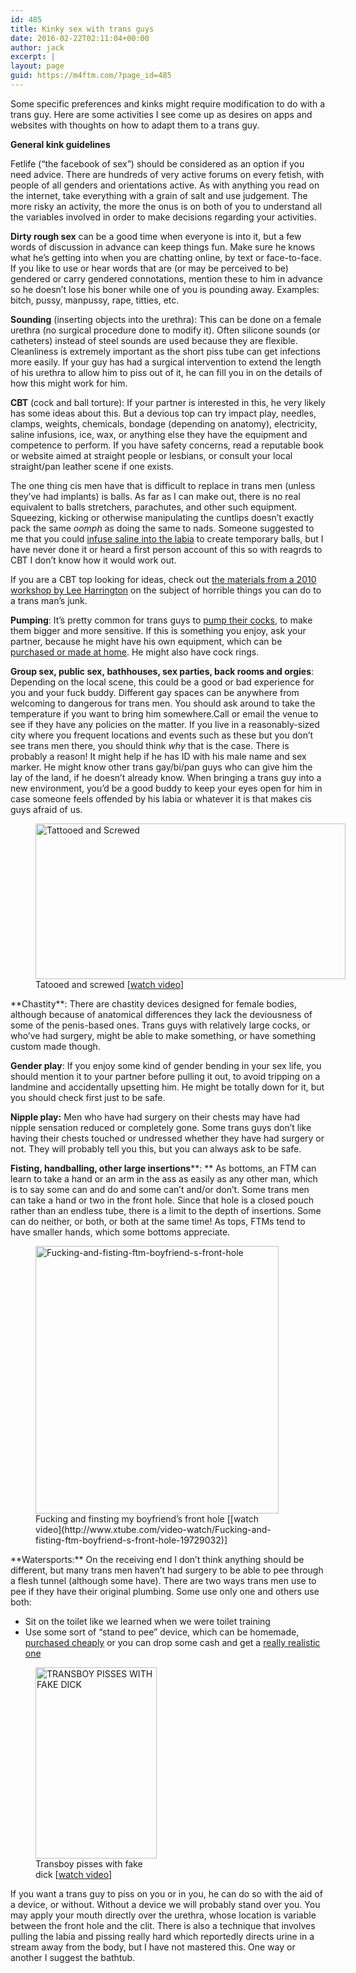 ```yaml
---
id: 485
title: Kinky sex with trans guys
date: 2016-02-22T02:11:04+00:00
author: jack
excerpt: |
layout: page
guid: https://m4ftm.com/?page_id=485
---
```

Some specific preferences and kinks might require modification to do with a trans guy. Here are some activities I see come up as desires on apps and websites with thoughts on how to adapt them to a trans guy.

**General kink guidelines**

Fetlife (&#8220;the facebook of sex&#8221;) should be considered as an option if you need advice. There are hundreds of very active forums on every fetish, with people of all genders and orientations active. As with anything you read on the internet, take everything with a grain of salt and use judgement. The more risky an activity, the more the onus is on both of you to understand all the variables involved in order to make decisions regarding your activities.

**Dirty rough sex** can be a good time when everyone is into it, but a few words of discussion in advance can keep things fun. Make sure he knows what he&#8217;s getting into when you are chatting online, by text or face-to-face. If you like to use or hear words that are (or may be perceived to be) gendered or carry gendered connotations, mention these to him in advance so he doesn&#8217;t lose his boner while one of you is pounding away. Examples: bitch, pussy, manpussy, rape, titties, etc.

**Sounding** (inserting objects into the urethra): This can be done on a female urethra (no surgical procedure done to modify it). Often silicone sounds (or catheters) instead of steel sounds are used because they are flexible. Cleanliness is extremely important as the short piss tube can get infections more easily. If your guy has had a surgical intervention to extend the length of his urethra to allow him to piss out of it, he can fill you in on the details of how this might work for him.

**CBT** (cock and ball torture): If your partner is interested in this, he very likely has some ideas about this. But a devious top can try impact play, needles, clamps, weights, chemicals, bondage (depending on anatomy), electricity, saline infusions, ice, wax, or anything else they have the equipment and competence to perform. If you have safety concerns, read a reputable book or website aimed at straight people or lesbians, or consult your local straight/pan leather scene if one exists.

The one thing cis men have that is difficult to replace in trans men (unless they&#8217;ve had implants) is balls. As far as I can make out, there is no real equivalent to balls stretchers, parachutes, and other such equipment. Squeezing, kicking or otherwise manipulating the cuntlips doesn&#8217;t exactly pack the same _oomph_ as doing the same to nads. Someone suggested to me that you could [infuse saline into the labia](http://www.xtube.com/video-watch/FTM-saline-infusion-19609382) to create temporary balls, but I have never done it or heard a first person account of this so with reagrds to CBT I don&#8217;t know how it would work out.

If you are a CBT top looking for ideas, check out <a href="http://passionandsoul.com/journal/ftm-cbt" target="_blank" rel="noopener noreferrer">the materials from a 2010 workshop by Lee Harrington</a> on the subject of horrible things you can do to a trans man&#8217;s junk.

**Pumping**: It&#8217;s pretty common for trans guys to [pump their cocks](http://www.xtube.com/video-watch/Ftm-Cock-Pump-20494632), to make them bigger and more sensitive. If this is something you enjoy, ask your partner, because he might have his own equipment, which can be [purchased or made at home](http://transguys.com/features/ftm-pumping-primer). He might also have cock rings.

**Group sex, public sex, bathhouses, sex parties, back rooms and orgies**: Depending on the local scene, this could be a good or bad experience for you and your fuck buddy. Different gay spaces can be anywhere from welcoming to dangerous for trans men. You should ask around to take the temperature if you want to bring him somewhere.Call or email the venue to see if they have any policies on the matter. If you live in a reasonably-sized city where you frequent locations and events such as these but you don&#8217;t see trans men there, you should think _why_ that is the case. There is probably a reason! It might help if he has ID with his male name and sex marker. He might know other trans gay/bi/pan guys who can give him the lay of the land, if he doesn&#8217;t already know. When bringing a trans guy into a new environment, you&#8217;d be a good buddy to keep your eyes open for him in case someone feels offended by his labia or whatever it is that makes cis guys afraid of us.

<figure id="attachment_853" aria-describedby="caption-attachment-853" style="width: 496px" class="wp-caption aligncenter"><a href="http://ftmporn.com/post/40873026067/tattooed-and-screwed" target="_blank" rel="noopener noreferrer"><img class="alignnone size-full wp-image-853" src="http://localhost:8888/wordpress/wp-content/uploads/2016/02/tattooed-and-screwed.png" alt="Tattooed and Screwed" width="496" height="249" srcset="http://localhost:8888/wordpress/wp-content/uploads/2016/02/tattooed-and-screwed.png 496w, http://localhost:8888/wordpress/wp-content/uploads/2016/02/tattooed-and-screwed-300x151.png 300w" sizes="(max-width: 496px) 100vw, 496px" /></a><figcaption id="caption-attachment-853" class="wp-caption-text">Tatooed and screwed [<a href="http://ftmporn.com/post/40873026067/tattooed-and-screwed" target="_blank" rel="noopener noreferrer">watch video</a>]</figcaption></figure>**Chastity**: There are chastity devices designed for female bodies, although because of anatomical differences they lack the deviousness of some of the penis-based ones. Trans guys with relatively large cocks, or who&#8217;ve had surgery, might be able to make something, or have something custom made though.

**Gender play**: If you enjoy some kind of gender bending in your sex life, you should mention it to your partner before pulling it out, to avoid tripping on a landmine and accidentally upsetting him. He might be totally down for it, but you should check first just to be safe.

**Nipple play:** Men who have had surgery on their chests may have had nipple sensation reduced or completely gone. Some trans guys don&#8217;t like having their chests touched or undressed whether they have had surgery or not. They will probably tell you this, but you can always ask to be safe.

**Fisting, handballing, other large insertions****: ** As bottoms, an FTM can learn to take a hand or an arm in the ass as easily as any other man, which is to say some can and do and some can&#8217;t and/or don&#8217;t. Some trans men can take a hand or two in the front hole. Since that hole is a closed pouch rather than an endless tube, there is a limit to the depth of insertions. Some can do neither, or both, or both at the same time! As tops, FTMs tend to have smaller hands, which some bottoms appreciate.

<figure id="attachment_852" aria-describedby="caption-attachment-852" style="width: 389px" class="wp-caption aligncenter"><a href="http://www.xtube.com/video-watch/Fucking-and-fisting-ftm-boyfriend-s-front-hole-19729032" target="_blank" rel="noopener noreferrer"><img class="alignnone size-full wp-image-852" src="http://localhost:8888/wordpress/wp-content/uploads/2016/02/fucking-and-fisting-ftm-boyfriend-s-front-hole.png" alt="Fucking-and-fisting-ftm-boyfriend-s-front-hole" width="389" height="428" srcset="http://localhost:8888/wordpress/wp-content/uploads/2016/02/fucking-and-fisting-ftm-boyfriend-s-front-hole.png 389w, http://localhost:8888/wordpress/wp-content/uploads/2016/02/fucking-and-fisting-ftm-boyfriend-s-front-hole-273x300.png 273w" sizes="(max-width: 389px) 100vw, 389px" /></a><figcaption id="caption-attachment-852" class="wp-caption-text">Fucking and finsting my boyfriend&#8217;s front hole [[watch video](http://www.xtube.com/video-watch/Fucking-and-fisting-ftm-boyfriend-s-front-hole-19729032)]</figcaption></figure>**Watersports:** On the receiving end I don&#8217;t think anything should be different, but many trans men haven&#8217;t had surgery to be able to pee through a flesh tunnel (although some have). There are two ways trans men use to pee if they have their original plumbing. Some use only one and others use both:

  * Sit on the toilet like we learned when we were toilet training
  * Use some sort of &#8220;stand to pee&#8221; device, which can be homemade, [purchased cheaply](http://www.ftmessentials.com/collections/stp-devices) or you can drop some cash and get a [really realistic one](http://transthetics.com/shop/)

<figure id="attachment_850" aria-describedby="caption-attachment-850" style="width: 194px" class="wp-caption aligncenter"><a href="http://www.pornhub.com/view_video.php?viewkey=ph56c275dc363ff" target="_blank" rel="noopener noreferrer"><img class="alignnone size-full wp-image-850" src="http://localhost:8888/wordpress/wp-content/uploads/2016/02/transboy-pisses-with-fake-dick.png" alt="TRANSBOY PISSES WITH FAKE DICK" width="194" height="306" srcset="http://localhost:8888/wordpress/wp-content/uploads/2016/02/transboy-pisses-with-fake-dick.png 194w, http://localhost:8888/wordpress/wp-content/uploads/2016/02/transboy-pisses-with-fake-dick-190x300.png 190w" sizes="(max-width: 194px) 100vw, 194px" /></a><figcaption id="caption-attachment-850" class="wp-caption-text">Transboy pisses with fake dick [<a href="http://www.pornhub.com/view_video.php?viewkey=ph56c275dc363ff" target="_blank" rel="noopener noreferrer">watch video</a>]</figcaption></figure>If you want a trans guy to piss on you or in you, he can do so with the aid of a device, or without. Without a device we will probably stand over you. You may apply your mouth directly over the urethra, whose location is variable between the front hole and the clit. There is also a technique that involves pulling the labia and pissing really hard which reportedly directs urine in a stream away from the body, but I have not mastered this. One way or another I suggest the bathtub.
